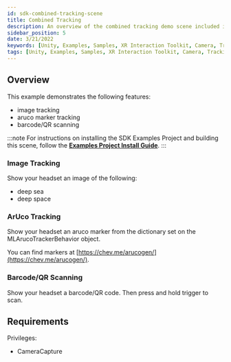 ```yaml
---
id: sdk-combined-tracking-scene
title: Combined Tracking
description: An overview of the combined tracking demo scene included in the Magic Leap 2 Examples Project, which uses Unity's XR Interaction Toolkit.
sidebar_position: 5
date: 3/21/2022
keywords: [Unity, Examples, Samples, XR Interaction Toolkit, Camera, Tracking, Image Tracking, Marker Tracking, Aruco Markers, Barcodes, QR Codes, Scanning]
tags: [Unity, Examples, Samples, XR Interaction Toolkit, Camera, Tracking, Image Tracking, Marker Tracking, Aruco Markers, Barcodes, QR Codes, Scanning]
---
```



## Overview

This example demonstrates the following features:

- image tracking
- aruco marker tracking
- barcode/QR scanning

:::note
For instructions on installing the SDK Examples Project and building this scene, follow the [**Examples Project Install Guide**](/versioned_docs/version-14-Jun-2023/versioned_docs/version-14-Jun-2023/guides/unity/sdk-example-scenes/sdk-install-setup.md).
:::

### Image Tracking

Show your headset an image of the following:

- deep sea
- deep space

### ArUco Tracking

Show your headset an aruco marker from the dictionary set on the MLArucoTrackerBehavior object.

You can find markers at [https://chev.me/arucogen/](https://chev.me/arucogen/).

### Barcode/QR Scanning

Show your headset a barcode/QR code. Then press and hold trigger to scan.

## Requirements

Privileges:

- CameraCapture
